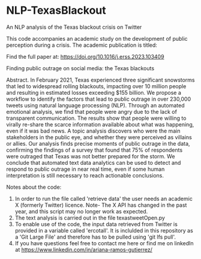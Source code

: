 # NLP-TexasBlackout

An NLP analysis of the Texas blackout crisis on Twitter 

This code accompanies an academic study on the development of public perception during a crisis. The academic publication is titled: 

Find the full paper at: https://doi.org/10.1016/j.erss.2023.103409

Finding public outrage on social media: the Texas blackouts


Abstract. In February 2021, Texas experienced three significant snowstorms that led to widespread rolling blackouts, impacting over 10 million people and resulting in estimated losses exceeding $155 billion. We propose a workflow to identify the factors that lead to public outrage in over 230,000 tweets using natural language processing (NLP). Through an automated emotional analysis, we find that people were angry due to the lack of transparent communication. The results show that people were willing to virally re-share the scarce information available about what was happening, even if it was bad news. A topic analysis discovers who were the main stakeholders in the public eye, and whether they were perceived as villains or allies. Our analysis finds precise moments of public outrage in the data, confirming the findings of a survey that found that 75% of respondents were outraged that Texas was not better prepared for the storm. We conclude that automated text data analytics can be used to detect and respond to public outrage in near real time, even if some human interpretation is still necessary to reach actionable conclusions. 


Notes about the code: 
1. In order to run the file called 'retrieve data' the user needs an academic X (formerly Twitter) licence. Note- The X API has changed in the past year, and this script may no longer work as expected. 
2. The text analysis is carried out in the file texastweetOpen.py
3. To enable use of the code, the input data retrieved from Twitter is provided in a variable called 'ercotall'. It is inclulded in this repository as a 'Git Large File' and therefore has to be pulled using 'git lfs pull'.
4. If you have questions feel free to contact me here or find me on linkedIn at https://www.linkedin.com/in/ariana-ramos-gutierrez/


